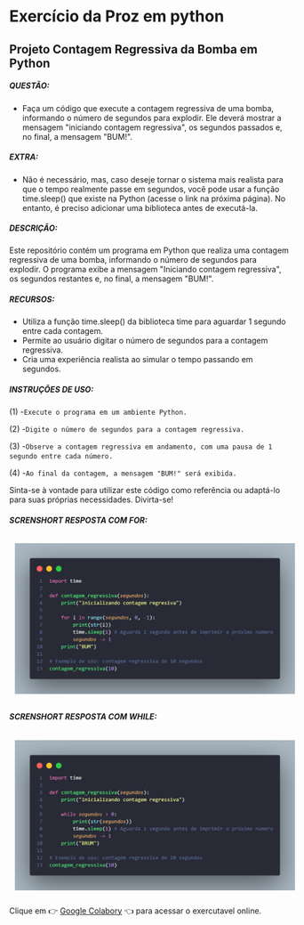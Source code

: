# Exercício da Proz em python

## Projeto Contagem Regressiva da Bomba em Python

##### QUESTÃO:

- Faça um código que execute a contagem regressiva de uma bomba,
informando o número de segundos para explodir. Ele deverá mostrar a
mensagem "iniciando contagem regressiva", os segundos passados e, no final,
a mensagem "BUM!".

##### EXTRA:

- Não é necessário, mas, caso deseje tornar o sistema mais realista para que o
tempo realmente passe em segundos, você pode usar a função time.sleep()
que existe na Python (acesse o link na próxima página). No entanto, é preciso
adicionar uma biblioteca antes de executá-la.

##### DESCRIÇÃO:

Este repositório contém um programa em Python que realiza uma contagem regressiva de uma bomba, informando o número de segundos para explodir. O programa exibe a mensagem "Iniciando contagem regressiva", os segundos restantes e, no final, a mensagem "BUM!".

##### RECURSOS:
- Utiliza a função time.sleep() da biblioteca time para aguardar 1 segundo entre cada contagem.
- Permite ao usuário digitar o número de segundos para a contagem regressiva.
- Cria uma experiência realista ao simular o tempo passando em segundos.

##### INSTRUÇÕES DE USO:

(1) -`Execute o programa em um ambiente Python.`

(2) -`Digite o número de segundos para a contagem regressiva.`

(3) -`Observe a contagem regressiva em andamento, com uma pausa de 1 segundo entre cada número.`

(4) -`Ao final da contagem, a mensagem "BUM!" será exibida.`

Sinta-se à vontade para utilizar este código como referência ou adaptá-lo para suas próprias necessidades. Divirta-se!

##### SCRENSHORT RESPOSTA COM FOR:

<img style="margin: 10px" src="./assets/image-for.png" alt="print do código com for" />

##### SCRENSHORT RESPOSTA COM WHILE:

<img style="margin: 10px" src="./assets/image-while.png" alt="print do código com while" />

Clique em 👉 [Google Colabory](https://colab.research.google.com/drive/1_p_-ZLx77LXEkmqX-9l1GzYtUOdXwFRI?usp=sharing) 👈 para acessar o exercutavel online.